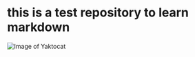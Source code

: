 # this is a test repository to learn markdown
![Image of Yaktocat](https://lthub.ubc.ca/files/2021/06/GitHub-Logo.png)

